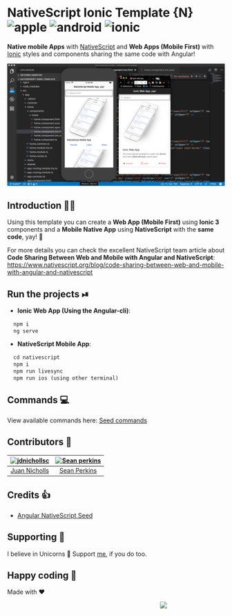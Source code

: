 # NativeScript Ionic Template {N} ![apple](https://cdn3.iconfinder.com/data/icons/picons-social/57/16-apple-32.png) ![android](https://cdn3.iconfinder.com/data/icons/logos-3/228/android-32.png) ![ionic](https://cdn3.iconfinder.com/data/icons/logos-3/512/Ionic_Logo-2-64.png)
**Native mobile Apps** with [NativeScript](https://www.nativescript.org/) and **Web Apps (Mobile First)** with [Ionic](http://ionicframework.com/) styles and components sharing the same code with Angular!

![NativeScript and Ionic](img/nativescript-ionic.png)

## Introduction 👨‍💻
Using this template you can create a **Web App (Mobile First)** using **Ionic 3** components and a **Mobile Native App** using **NativeScript** with the **same code**, yay! 👏

For more details you can check the excellent NativeScript team article about **Code Sharing Between Web and Mobile with Angular and NativeScript**: https://www.nativescript.org/blog/code-sharing-between-web-and-mobile-with-angular-and-nativescript

## Run the projects ⏯

* **Ionic Web App (Using the Angular-cli)**:
```
  npm i
  ng serve
```

* **NativeScript Mobile App**:
```
  cd nativescript
  npm i
  npm run livesync
  npm run ios (using other terminal)
```

## Commands 💻
View available commands here: [Seed commands](https://github.com/TeamMaestro/angular-native-seed/wiki/Seed-Commands)

## Contributors 🥇
[<img alt="jdnichollsc" src="https://avatars3.githubusercontent.com/u/2154886?v=3&s=117" width="117">](https://github.com/jdnichollsc) | [<img alt="Sean perkins" src="https://avatars1.githubusercontent.com/u/13732623?v=3&s=117" width="117">](https://github.com/sean-perkins) |
:---: | :---: |
[Juan Nicholls](mailto:jdnichollsc@hotmail.com) | [Sean Perkins](https://github.com/sean-perkins) |

## Credits 👍
* [Angular NativeScript Seed](https://github.com/TeamMaestro/angular-native-seed)

## Supporting 🍻
I believe in Unicorns 🦄
Support [me](http://www.paypal.me/jdnichollsc/2), if you do too.

## Happy coding 💯
Made with ❤️

<img width="150px" src="http://phaser.azurewebsites.net/assets/nicholls.png" align="right">
